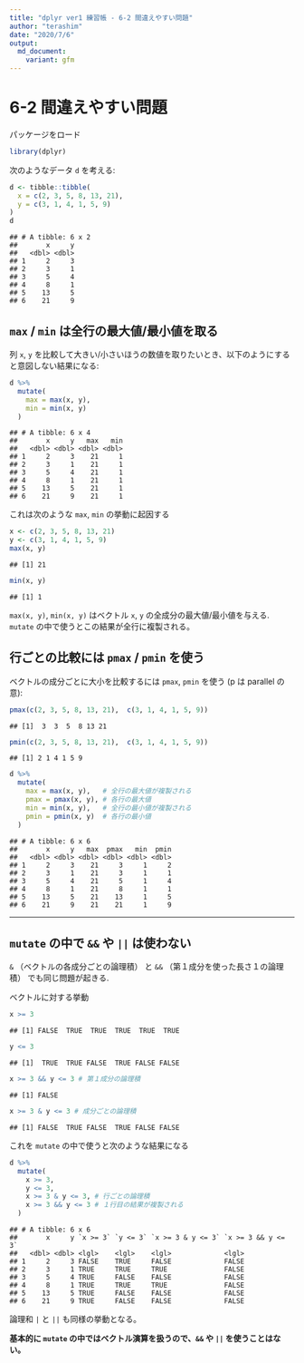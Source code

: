 ```yaml
---
title: "dplyr ver1 練習帳 - 6-2 間違えやすい問題"
author: "terashim"
date: "2020/7/6"
output:
  md_document:
    variant: gfm
---
```


# 6-2 間違えやすい問題

パッケージをロード


```r
library(dplyr)
```

次のようなデータ `d` を考える:


```r
d <- tibble::tibble(
  x = c(2, 3, 5, 8, 13, 21),
  y = c(3, 1, 4, 1, 5, 9)
)
d
```

```
## # A tibble: 6 x 2
##       x     y
##   <dbl> <dbl>
## 1     2     3
## 2     3     1
## 3     5     4
## 4     8     1
## 5    13     5
## 6    21     9
```

## `max` / `min` は全行の最大値/最小値を取る

列 `x`, `y` を比較して大きい/小さいほうの数値を取りたいとき、以下のようにすると意図しない結果になる:


```r
d %>% 
  mutate(
    max = max(x, y),
    min = min(x, y)
  )
```

```
## # A tibble: 6 x 4
##       x     y   max   min
##   <dbl> <dbl> <dbl> <dbl>
## 1     2     3    21     1
## 2     3     1    21     1
## 3     5     4    21     1
## 4     8     1    21     1
## 5    13     5    21     1
## 6    21     9    21     1
```

これは次のような `max`, `min` の挙動に起因する


```r
x <- c(2, 3, 5, 8, 13, 21)
y <- c(3, 1, 4, 1, 5, 9)
max(x, y)
```

```
## [1] 21
```

```r
min(x, y)
```

```
## [1] 1
```

`max(x, y)`, `min(x, y)` はベクトル `x`, `y` の全成分の最大値/最小値を与える. `mutate` の中で使うとこの結果が全行に複製される。

## 行ごとの比較には `pmax` / `pmin` を使う

ベクトルの成分ごとに大小を比較するには `pmax`, `pmin` を使う (p は parallel の意):


```r
pmax(c(2, 3, 5, 8, 13, 21),  c(3, 1, 4, 1, 5, 9))
```

```
## [1]  3  3  5  8 13 21
```

```r
pmin(c(2, 3, 5, 8, 13, 21),  c(3, 1, 4, 1, 5, 9))
```

```
## [1] 2 1 4 1 5 9
```


```r
d %>% 
  mutate(
    max = max(x, y),   # 全行の最大値が複製される
    pmax = pmax(x, y), # 各行の最大値
    min = min(x, y),   # 全行の最小値が複製される
    pmin = pmin(x, y)  # 各行の最小値
  )
```

```
## # A tibble: 6 x 6
##       x     y   max  pmax   min  pmin
##   <dbl> <dbl> <dbl> <dbl> <dbl> <dbl>
## 1     2     3    21     3     1     2
## 2     3     1    21     3     1     1
## 3     5     4    21     5     1     4
## 4     8     1    21     8     1     1
## 5    13     5    21    13     1     5
## 6    21     9    21    21     1     9
```

---

## `mutate` の中で `&&` や `||` は使わない

`&` （ベクトルの各成分ごとの論理積） と `&&` （第１成分を使った長さ１の論理積） でも同じ問題が起きる.

ベクトルに対する挙動


```r
x >= 3
```

```
## [1] FALSE  TRUE  TRUE  TRUE  TRUE  TRUE
```

```r
y <= 3
```

```
## [1]  TRUE  TRUE FALSE  TRUE FALSE FALSE
```

```r
x >= 3 && y <= 3 # 第１成分の論理積
```

```
## [1] FALSE
```

```r
x >= 3 & y <= 3 # 成分ごとの論理積
```

```
## [1] FALSE  TRUE FALSE  TRUE FALSE FALSE
```

これを `mutate` の中で使うと次のような結果になる


```r
d %>% 
  mutate(
    x >= 3,
    y <= 3, 
    x >= 3 & y <= 3, # 行ごとの論理積
    x >= 3 && y <= 3 # １行目の結果が複製される
  )
```

```
## # A tibble: 6 x 6
##       x     y `x >= 3` `y <= 3` `x >= 3 & y <= 3` `x >= 3 && y <= 3`
##   <dbl> <dbl> <lgl>    <lgl>    <lgl>             <lgl>             
## 1     2     3 FALSE    TRUE     FALSE             FALSE             
## 2     3     1 TRUE     TRUE     TRUE              FALSE             
## 3     5     4 TRUE     FALSE    FALSE             FALSE             
## 4     8     1 TRUE     TRUE     TRUE              FALSE             
## 5    13     5 TRUE     FALSE    FALSE             FALSE             
## 6    21     9 TRUE     FALSE    FALSE             FALSE
```

論理和 `|` と `||` も同様の挙動となる。

**基本的に `mutate` の中ではベクトル演算を扱うので、`&&` や `||` を使うことはない。**
